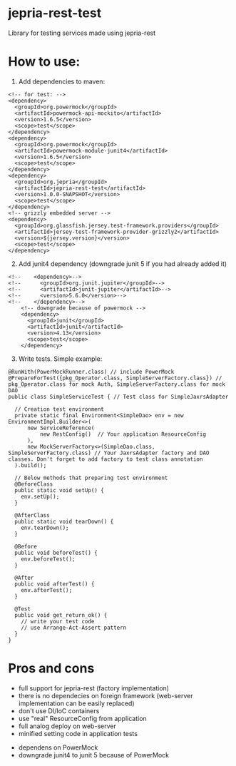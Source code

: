 # jepria-rest-test
Library for testing services made using jepria-rest

# How to use:
1. Add dependencies to maven:
```
<!-- for test: -->
<dependency>
  <groupId>org.powermock</groupId>
  <artifactId>powermock-api-mockito</artifactId>
  <version>1.6.5</version>
  <scope>test</scope>
</dependency>
<dependency>
  <groupId>org.powermock</groupId>
  <artifactId>powermock-module-junit4</artifactId>
  <version>1.6.5</version>
  <scope>test</scope>
</dependency>
<dependency>
  <groupId>org.jepria</groupId>
  <artifactId>jepria-rest-test</artifactId>
  <version>1.0.0-SNAPSHOT</version>
  <scope>test</scope>
</dependency>
<!-- grizzly embedded server -->
<dependency>
  <groupId>org.glassfish.jersey.test-framework.providers</groupId>
  <artifactId>jersey-test-framework-provider-grizzly2</artifactId>
  <version>${jersey.version}</version>
  <scope>test</scope>
</dependency>
```
2. Add junit4 dependency (downgrade junit 5 if you had already added it) 
```
<!--    <dependency>-->
<!--      <groupId>org.junit.jupiter</groupId>-->
<!--      <artifactId>junit-jupiter</artifactId>-->
<!--      <version>5.6.0</version>-->
<!--    </dependency>-->
    <!-- downgrade because of powermock -->
    <dependency>
      <groupId>junit</groupId>
      <artifactId>junit</artifactId>
      <version>4.13</version>
      <scope>test</scope>
    </dependency>
 ```

3. Write tests. Simple example:
```
@RunWith(PowerMockRunner.class) // include PowerMock
@PrepareForTest({pkg_Operator.class, SimpleServerFactory.class}) // pkg_Operator.class for mock Auth, SimpleServerFactory.class for mock DAO
public class SimpleServiceTest { // Test class for SimpleJaxrsAdapter

  // Creation test environment
  private static final Environment<SimpleDao> env = new EnvironmentImpl.Builder<>(
      new ServiceReference(
          new RestConfig()  // Your application ResourceConfig
      ),
      new MockServerFactory<>(SimpleDao.class, SimpleServerFactory.class) // Your JaxrsAdapter factory and DAO classes. Don't forget to add factory to test class annotation
  ).build();

  // Below methods that preparing test environment
  @BeforeClass
  public static void setUp() {
    env.setUp();
  }

  @AfterClass
  public static void tearDown() {
    env.tearDown();
  }

  @Before
  public void beforeTest() {
    env.beforeTest();
  }

  @After
  public void afterTest() {
    env.afterTest();
  }

  @Test
  public void get_return_ok() {
    // write your test code
    // use Arrange-Act-Assert pattern
  }
}
```

# Pros and cons
+ full support for jepria-rest (factory implementation)
+ there is no dependecies on foreign framework (web-server implementation can be easily replaced)
+ don't use DI/IoC containers
+ use "real" ResourceConfig from application 
+ full analog deploy on web-server
+ minified setting code in application tests 

- dependens on PowerMock
- downgrade junit4 to junit 5 because of PowerMock
